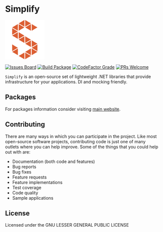 # Simplify

![Simplify](https://raw.githubusercontent.com/SimplifyNet/Images/master/Logo128x128.png)

[![Issues Board](https://img.shields.io/badge/issues-Board-yellow)](https://github.com/orgs/SimplifyNet/projects/1/views/1)
[![Build Package](https://github.com/SimplifyNet/Simplify/actions/workflows/build.yml/badge.svg)](https://github.com/SimplifyNet/Simplify/actions/workflows/build.yml)
[![CodeFactor Grade](https://img.shields.io/codefactor/grade/github/SimplifyNet/Simplify)](https://www.codefactor.io/repository/github/simplifynet/simplify)
[![PRs Welcome](https://img.shields.io/badge/PRs-welcome-brightgreen)](http://makeapullrequest.com)

`Simplify` is an open-source set of lightweight .NET libraries that provide infrastructure for your applications. DI and mocking friendly.

## Packages

For packages information consider visiting [main website](https://simplifynet.dev).

## Contributing

There are many ways in which you can participate in the project. Like most open-source software projects, contributing code is just one of many outlets where you can help improve. Some of the things that you could help out with are:

- Documentation (both code and features)
- Bug reports
- Bug fixes
- Feature requests
- Feature implementations
- Test coverage
- Code quality
- Sample applications

## License

Licensed under the GNU LESSER GENERAL PUBLIC LICENSE
